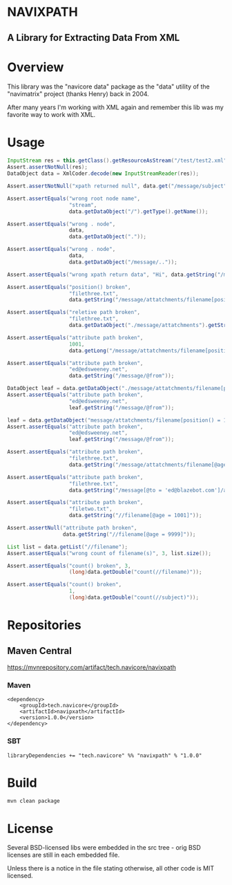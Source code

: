 NAVIXPATH
========

A Library for Extracting Data From XML
----------------

# Overview

This library was the "navicore data" package as the "data" utility of the
"navimatrix" project (thanks Henry) back in 2004.

After many years I'm working with XML again and remember this lib was my
favorite way to work with XML.

# Usage

```java
InputStream res = this.getClass().getResourceAsStream("/test/test2.xml");
Assert.assertNotNull(res);
DataObject data = XmlCoder.decode(new InputStreamReader(res));

Assert.assertNotNull("xpath returned null", data.get("/message/subject"));

Assert.assertEquals("wrong root node name",
                    "stream",
                    data.getDataObject("/").getType().getName());

Assert.assertEquals("wrong . node",
                    data,
                    data.getDataObject("."));

Assert.assertEquals("wrong . node",
                    data,
                    data.getDataObject("/message/.."));

Assert.assertEquals("wrong xpath return data", "Hi", data.getString("/message/subject"));

Assert.assertEquals("position() broken",
                    "filethree.txt",
                    data.getString("/message/attatchments/filename[position() = 3]"));

Assert.assertEquals("reletive path broken",
                    "filethree.txt",
                    data.getDataObject("./message/attatchments").getString("./filename[position() = 3]"));

Assert.assertEquals("attribute path broken",
                    1001,
                    data.getLong("/message/attatchments/filename[position() = 2]/@age"));

Assert.assertEquals("attribute path broken",
                    "ed@edsweeney.net",
                    data.getString("/message/@from"));

DataObject leaf = data.getDataObject("./message/attatchments/filename[position() = 1]");
Assert.assertEquals("attribute path broken",
                    "ed@edsweeney.net",
                    leaf.getString("/message/@from"));

leaf = data.getDataObject("message/attatchments/filename[position() = 1]");
Assert.assertEquals("attribute path broken",
                    "ed@edsweeney.net",
                    leaf.getString("/message/@from"));

Assert.assertEquals("attribute path broken",
                    "filethree.txt",
                    data.getString("/message/attatchments/filename[@age = 2]"));

Assert.assertEquals("attribute path broken",
                    "filethree.txt",
                    data.getString("/message[@to = 'ed@blazebot.com']/attatchments/filename[@age = 2]"));

Assert.assertEquals("attribute path broken",
                    "filetwo.txt",
                    data.getString("//filename[@age = 1001]"));

Assert.assertNull("attribute path broken",
                  data.getString("//filename[@age = 9999]"));

List list = data.getList("//filename");
Assert.assertEquals("wrong count of filename(s)", 3, list.size());

Assert.assertEquals("count() broken", 3,
                    (long)data.getDouble("count(//filename)"));

Assert.assertEquals("count() broken",
                    1,
                    (long)data.getDouble("count(//subject)"));
```

# Repositories

## Maven Central

https://mvnrepository.com/artifact/tech.navicore/navixpath

### Maven

```
<dependency>
    <groupId>tech.navicore</groupId>
    <artifactId>navipxath</artifactId>
    <version>1.0.0</version>
</dependency>
```

### SBT
```
libraryDependencies += "tech.navicore" %% "navixpath" % "1.0.0"
```

# Build

`mvn clean package`

# License

Several BSD-licensed libs were embedded in the src tree - orig BSD licenses are
still in each embedded file. 

Unless there is a notice in the file stating otherwise, all other code is MIT
licensed.
